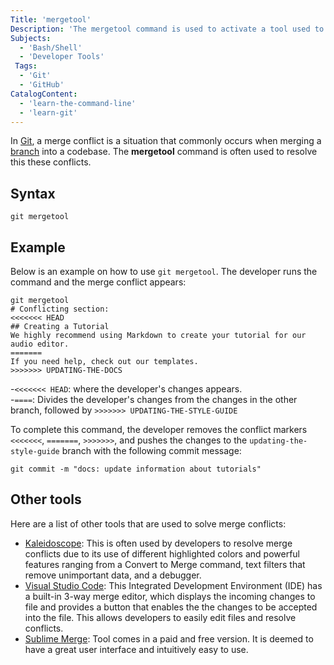 ```yaml
---
Title: 'mergetool' 
Description: 'The mergetool command is used to activate a tool used to solve merge conflicts that occur in a branch.' 
Subjects: 
  - 'Bash/Shell'
  - 'Developer Tools'
 Tags: 
  - 'Git'
  - 'GitHub'
CatalogContent: 
  - 'learn-the-command-line'
  - 'learn-git'
---
```


In [Git](https://www.codecademy.com/resources/docs/git), a merge conflict is a situation that commonly occurs when merging a [branch](https://www.codecademy.com/resources/docs/git/branch) into a codebase. The **mergetool** command is often used to resolve this these conflicts.

## Syntax

```pseudo
git mergetool
```

## Example

Below is an example on how to use `git mergetool`. The developer runs the command and the merge conflict appears:

```git
git mergetool
# Conflicting section:
<<<<<<< HEAD
## Creating a Tutorial
We highly recommend using Markdown to create your tutorial for our audio editor.
=======
If you need help, check out our templates.
>>>>>>> UPDATING-THE-DOCS
```

-`<<<<<<< HEAD`: where the developer's changes appears.  
-`====`: Divides the developer's changes from the changes in the other branch, followed by `>>>>>>> UPDATING-THE-STYLE-GUIDE`

To complete this command, the developer removes the conflict markers `<<<<<<<`, `=======`, `>>>>>>>`, and pushes the changes to the `updating-the-style-guide` branch with the following commit message:

```git
git commit -m "docs: update information about tutorials"
```

## Other tools

Here are a list of other tools that are used to solve merge conflicts:

- [Kaleidoscope](https://kaleidoscope.app/): This is often used by developers to resolve merge conflicts due to its use of different highlighted colors and powerful features ranging from a Convert to Merge command, text filters that remove unimportant data, and a debugger.
- [Visual Studio Code](https://code.visualstudio.com/docs/sourcecontrol/overview#_3way-merge-editor): This Integrated Development Environment (IDE) has a built-in 3-way merge editor, which displays the incoming changes to file and provides a button that enables the the changes to be accepted into the file. This allows developers to easily edit files and resolve conflicts.
- [Sublime Merge](https://www.sublimemerge.com/): Tool comes in a paid and free version. It is deemed to have a great user interface and intuitively easy to use.
